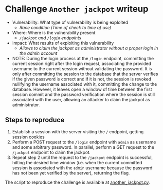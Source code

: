 # Challenge `Another jackpot` writeup

- Vulnerability: What type of vulnerability is being exploited
  - _Race condition (Time of check to time of use)_
- Where: Where is the vulnerability present
  - _`/jackpot` and `/login` endpoints_
- Impact: What results of exploiting this vulnerability
  - _Allows to claim the jackpot as administrator without a proper login in the admin account_
- NOTE: During the login process at the `/login` endpoint, committing the current session right after the login request, associating the provided username to the current session without validating the password. It is only after committing the session to the database that the server verifies if the given password is correct and if it is not, the session is revoked nullifying the username associated with it, committing the change to the database.
However, it leaves open a window of time between the first session commit and the password verification where the session is still associated with the user, allowing an attacker to claim the jackpot as administrator.

## Steps to reproduce

1. Establish a session with the server visiting the `/` endpoint, getting session cookies
2. Perform a POST request to the `/login` endpoint with `admin` as username and some arbitrary password. In parallel, perform a GET request to the `/jackpot` endpoint to claim the jackpot.
3. Repeat step 2 until the request to the `/jackpot` endpoint is successful, hitting the desired time window (i.e. when the current committed session is associated with the `admin` username because the password has not been yet verified by the server), returning the flag.

The script to reproduce the challenge is available at [another_jackpot.py](another_jackpot.py).